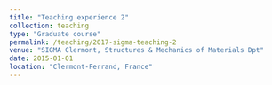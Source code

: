 ```yaml
---
title: "Teaching experience 2"
collection: teaching
type: "Graduate course"
permalink: /teaching/2017-sigma-teaching-2
venue: "SIGMA Clermont, Structures & Mechanics of Materials Dpt"
date: 2015-01-01
location: "Clermont-Ferrand, France"
---
```

